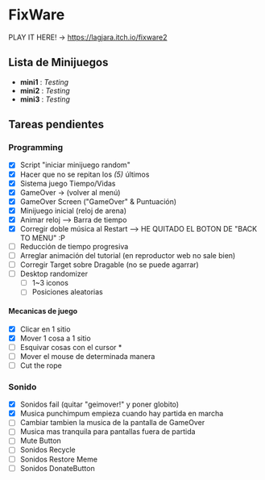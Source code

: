 # FixWare

PLAY IT HERE! -> https://lagjara.itch.io/fixware2

## Lista de Minijuegos
- **mini1** : *Testing*
- **mini2** : *Testing*
- **mini3** : *Testing*

## Tareas pendientes
### Programming
- [x] Script "iniciar minijuego random"
- [x] Hacer que no se repitan los *(5)* últimos
- [x] Sistema juego Tiempo/Vidas
- [x] GameOver -> (volver al menú)
- [x] GameOver Screen ("GameOver" & Puntuación)
- [x] Minijuego inicial (reloj de arena)
- [x] Animar reloj --> Barra de tiempo
- [x] Corregir doble música al Restart --> HE QUITADO EL BOTON DE "BACK TO MENU" :P
- [ ] Reducción de tiempo progresiva
- [ ] Arreglar animación del tutorial (en reproductor web no sale bien)
- [ ] Corregir Target sobre Dragable (no se puede agarrar)
- [ ] Desktop randomizer
	- [ ] 1~3 iconos
	- [ ] Posiciones aleatorias

#### Mecanicas de juego
  - [x] Clicar en 1 sitio 
  - [x] Mover 1 cosa a 1 sitio 
  - [ ] Esquivar cosas con el cursor *
  - [ ] Mover el mouse de determinada manera
  - [ ] Cut the rope

### Sonido
- [X] Sonidos fail (quitar "geimover!" y poner globito)
- [x] Musica punchimpum empieza cuando hay partida en marcha
- [ ] Cambiar tambien la musica de la pantalla de GameOver
- [ ] Musica mas tranquila para pantallas fuera de partida
- [ ] Mute Button
- [ ] Sonidos Recycle
- [ ] Sonidos Restore Meme
- [ ] Sonidos DonateButton
